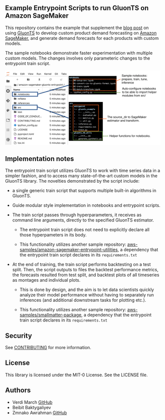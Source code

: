 ## Example Entrypoint Scripts to run GluonTS on Amazon SageMaker

This repository contains the example that supplement the
[blog post](https://aws.amazon.com/blogs/industries/novartis-ag-uses-amazon-sagemaker-and-gluonts-for-demand-forecasting/)
on using [GluonTS](https://ts.gluon.ai/) to develop custom product demand forecasting on
[Amazon SageMaker](https://aws.amazon.com/sagemaker/), and generate demand forecasts for each products with custom models.

The sample notebooks demonstrate faster experimentation with multiple custom models. The changes involves only parameteric changes to the entrypoint train script.

![Structure of this repo](references/repo-layout.png)

## Implementation notes

The entrypoint train script utilizes GluonTS to work with time series data in
a simpler fashion, and to access many state-of-the-art custom models in the
GluonTS library. The novelties demonstrated by the script include:

- a single generic train script that supports multiple built-in algorithms in
  GluonTS.

- Guide modular style implementation in notebooks and entrypoint scripts.

- The train script passes through hyperparameters, it receives as command line
  arguments, directly to the specified GluonTS estimator.

  * The entrypoint train script does not need to explicitly declare all those
    hyperpameters in its body.

  * This functionality utilizes another sample repository:
    [aws-samples/amazon-sagemaker-entrypoint-utilities](https://github.com/aws-samples/amazon-sagemaker-entrypoint-utilities),
    a dependency that the entrypoint train script declares in its
    `requirements.txt`

- At the end of training, the train script performs backtesting on a test
  split. Then, the script outputs to files the backtest performance metrics,
  the forecasts resulted from test split, and backtest plots of all timeseries
  as montages and individual plots.

  * This is done by design, and the aim is to let data scientists quickly
    analyze their model performance without having to separately run inferences
    (and additional downstream tasks for plotting etc.).

  * This functionality utilizes another sample repository:
    [aws-samples/smallmatter-package](https://github.com/aws-samples/smallmatter-package),
    a dependency that the entrypoint train script declares in its
    `requirements.txt`

## Security

See [CONTRIBUTING](CONTRIBUTING.md#security-issue-notifications) for more information.

## License

This library is licensed under the MIT-0 License. See the LICENSE file.

## Authors
* Verdi March [GitHub](https://github.com/verdimrc)
* Beibit Baktygaliyev
* Zmnako Awrahman [GitHub](https://github.com/zmnaka)
